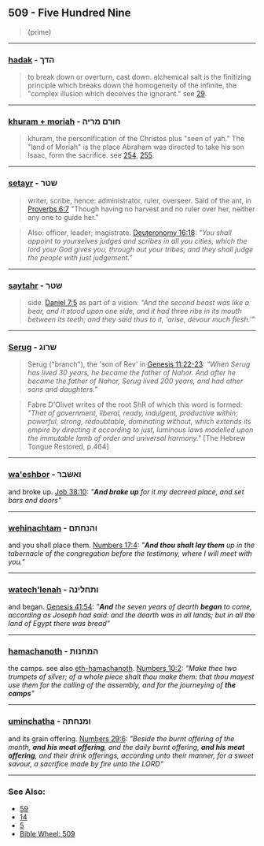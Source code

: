 ## 509 - Five Hundred Nine
> (prime)

---

### [hadak](/keys/HDKf) - הדך
> to break down or overturn, cast down. alchemical salt is the finitizing principle which breaks down the homogeneity of the infinite, the "complex illusion which deceives the ignorant." see [29](29).

---

### [khuram + moriah](/keys/ChVRM.MRIH) - חורם מריה
> khuram, the personification of the Christos plus "seen of yah." The "land of Moriah" is the place Abraham was directed to take his son Isaac, form the sacrifice. see [254](254), [255](255).

---

### [setayr](/keys/ShTR) - שטר
> writer, scribe, hence: administrator, ruler, overseer. Said of the ant, in [Proverbs 6:7](http://biblehub.com/proverbs/6-7.htm) "Though having no harvest and no ruler over her, neither any one to guide her."

> Also: officer, leader; magistrate. [Deuteronomy 16:18](http://biblehub.com/deuteronomy/16-18.htm): *"You shall appoint to yourselves judges and scribes in all you cities, which the lord your God gives you, through out your tribes; and they shall judge the people with just judgement."*

---

### [saytahr](/keys/ShTR) - שטר
> side. [Daniel 7:5](http://biblehub.com/daniel/7-5.htm) as part of a vision: *"And the second beast was like a bear, and it stood upon one side, and it had three ribs in its mouth between its teeth; and they said thus to it, 'arise, devour much flesh.'"*

---

### [Serug](/keys/ShRVG) - שרוג
> Serug ("branch"), the 'son of Rev' in [Genesis 11:22-23](https://www.biblegateway.com/passage/?search=Genesis+11%3A22-23&version=AKJV;WLC): *"When Serug has lived 30 years, he became the father of Nahor. And after he became the father of Nahor, Serug lived 200 years, and had other sons and daughters."*

> Fabre D'Olivet writes of the root ShR of which this word is formed: *"That of government, liberal, ready, indulgent, productive within; powerful, strong, redoubtable, dominating without, which extends its empire by directing it according to just, luminous laws modelled upon the immutable lamb of order and universal harmony."* [The Hebrew Tongue Restored, p.464]

---

### [wa'eshbor](/keys/VAShBR) - ואשבר
and broke up. [Job 38:10](https://biblehub.com/job/38-10.htm): *"**And brake up** for it my decreed place, and set bars and doors"*

---

### [wehinachtam](/keys/VHNChThM) - והנחתם
and you shall place them. [Numbers 17:4](https://biblehub.com/numbers/17-4.htm): *"**And thou shalt lay them** up in the tabernacle of the congregation before the testimony, where I will meet with you."*

---

### [watech'lenah](/keys/VThChLINH) - ותחלינה
and began. [Genesis 41:54](https://biblehub.com/genesis/41-54.htm): *"**And** the seven years of dearth **began** to come, according as Joseph had said: and the dearth was in all lands; but in all the land of Egypt there was bread"*

---

### [hamachanoth](/keys/HMChNVTh) - המחנות
the camps. see also [eth-hamachanoth](/keys/ATh-HMChNVTh). [Numbers 10:2](https://biblehub.com/numbers/10-2.htm): *"Make thee two trumpets of silver; of a whole piece shalt thou make them: that thou mayest use them for the calling of the assembly, and for the journeying of **the camps**"*

---

### [uminchatha](/keys/VMNChThH) - ומנחתה
and its grain offering. [Numbers 29:6](https://biblehub.com/numbers/29-6.htm): *"Beside the burnt offering of the month, **and his meat offering**, and the daily burnt offering, **and his meat offering**, and their drink offerings, according unto their manner, for a sweet savour, a sacrifice made by fire unto the LORD"*

---

### See Also:

- [59](59)
- [14](14)
- [5](5)
- [Bible Wheel: 509](https://www.biblewheel.com//GR/GR_Database.php?SearchBy_Gematria=509)
